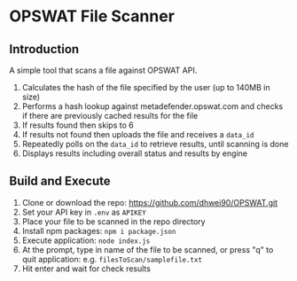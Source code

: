 # OPSWAT File Scanner

## Introduction
A simple tool that scans a file against OPSWAT API.
1. Calculates the hash of the file specified by the user (up to 140MB in size)
2. Performs a hash lookup against metadefender.opswat.com and checks if there are previously cached results for the file
3. If results found then skips to 6
4. If results not found then uploads the file and receives a `data_id`
5. Repeatedly polls on the `data_id` to retrieve results, until scanning is done
6. Displays results including overall status and results by engine

## Build and Execute
1. Clone or download the repo: https://github.com/dhwei90/OPSWAT.git
2. Set your API key in `.env` as `APIKEY`
3. Place your file to be scanned in the repo directory
4. Install npm packages: `npm i package.json`
5. Execute application: `node index.js`
6. At the prompt, type in name of the file to be scanned, or press "q" to quit application: e.g. `filesToScan/samplefile.txt`
7. Hit enter and wait for check results
